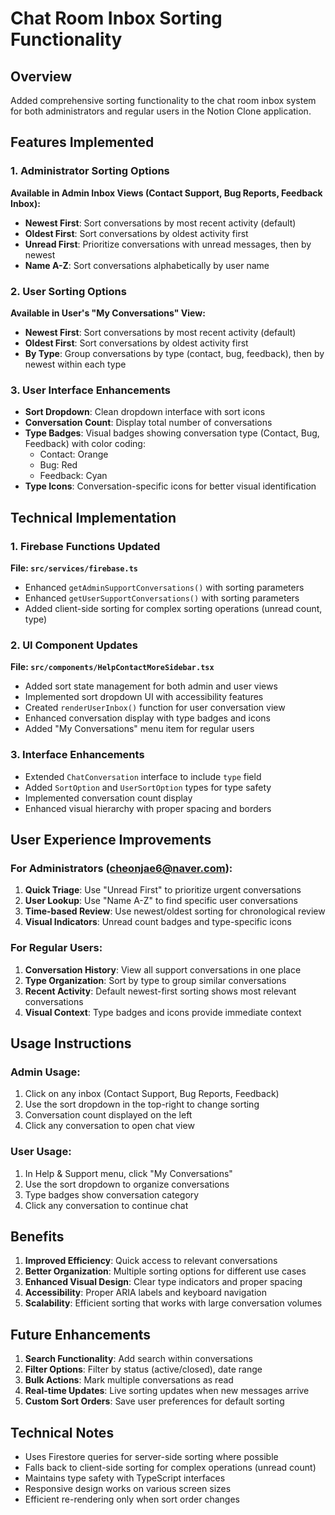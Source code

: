 # Chat Room Inbox Sorting Functionality

## Overview
Added comprehensive sorting functionality to the chat room inbox system for both administrators and regular users in the Notion Clone application.

## Features Implemented

### 1. Administrator Sorting Options
**Available in Admin Inbox Views (Contact Support, Bug Reports, Feedback Inbox):**
- **Newest First**: Sort conversations by most recent activity (default)
- **Oldest First**: Sort conversations by oldest activity first
- **Unread First**: Prioritize conversations with unread messages, then by newest
- **Name A-Z**: Sort conversations alphabetically by user name

### 2. User Sorting Options  
**Available in User's "My Conversations" View:**
- **Newest First**: Sort conversations by most recent activity (default)
- **Oldest First**: Sort conversations by oldest activity first
- **By Type**: Group conversations by type (contact, bug, feedback), then by newest within each type

### 3. User Interface Enhancements
- **Sort Dropdown**: Clean dropdown interface with sort icons
- **Conversation Count**: Display total number of conversations
- **Type Badges**: Visual badges showing conversation type (Contact, Bug, Feedback) with color coding:
  - Contact: Orange
  - Bug: Red
  - Feedback: Cyan
- **Type Icons**: Conversation-specific icons for better visual identification

## Technical Implementation

### 1. Firebase Functions Updated
**File: `src/services/firebase.ts`**
- Enhanced `getAdminSupportConversations()` with sorting parameters
- Enhanced `getUserSupportConversations()` with sorting parameters
- Added client-side sorting for complex sorting operations (unread count, type)

### 2. UI Component Updates
**File: `src/components/HelpContactMoreSidebar.tsx`**
- Added sort state management for both admin and user views
- Implemented sort dropdown UI with accessibility features
- Created `renderUserInbox()` function for user conversation view
- Enhanced conversation display with type badges and icons
- Added "My Conversations" menu item for regular users

### 3. Interface Enhancements
- Extended `ChatConversation` interface to include `type` field
- Added `SortOption` and `UserSortOption` types for type safety
- Implemented conversation count display
- Enhanced visual hierarchy with proper spacing and borders

## User Experience Improvements

### For Administrators (cheonjae6@naver.com):
1. **Quick Triage**: Use "Unread First" to prioritize urgent conversations
2. **User Lookup**: Use "Name A-Z" to find specific user conversations
3. **Time-based Review**: Use newest/oldest sorting for chronological review
4. **Visual Indicators**: Unread count badges and type-specific icons

### For Regular Users:
1. **Conversation History**: View all support conversations in one place
2. **Type Organization**: Sort by type to group similar conversations
3. **Recent Activity**: Default newest-first sorting shows most relevant conversations
4. **Visual Context**: Type badges and icons provide immediate context

## Usage Instructions

### Admin Usage:
1. Click on any inbox (Contact Support, Bug Reports, Feedback)
2. Use the sort dropdown in the top-right to change sorting
3. Conversation count displayed on the left
4. Click any conversation to open chat view

### User Usage:
1. In Help & Support menu, click "My Conversations"
2. Use the sort dropdown to organize conversations
3. Type badges show conversation category
4. Click any conversation to continue chat

## Benefits

1. **Improved Efficiency**: Quick access to relevant conversations
2. **Better Organization**: Multiple sorting options for different use cases
3. **Enhanced Visual Design**: Clear type indicators and proper spacing
4. **Accessibility**: Proper ARIA labels and keyboard navigation
5. **Scalability**: Efficient sorting that works with large conversation volumes

## Future Enhancements

1. **Search Functionality**: Add search within conversations
2. **Filter Options**: Filter by status (active/closed), date range
3. **Bulk Actions**: Mark multiple conversations as read
4. **Real-time Updates**: Live sorting updates when new messages arrive
5. **Custom Sort Orders**: Save user preferences for default sorting

## Technical Notes

- Uses Firestore queries for server-side sorting where possible
- Falls back to client-side sorting for complex operations (unread count)
- Maintains type safety with TypeScript interfaces
- Responsive design works on various screen sizes
- Efficient re-rendering only when sort order changes 